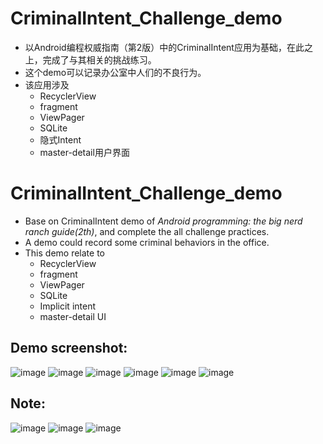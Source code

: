 # CriminalIntent_Challenge_demo
* 以Android编程权威指南（第2版）中的CriminalIntent应用为基础，在此之上，完成了与其相关的挑战练习。
* 这个demo可以记录办公室中人们的不良行为。
* 该应用涉及
     * RecyclerView
     * fragment
     * ViewPager
     * SQLite
     * 隐式Intent
     * master-detail用户界面
# CriminalIntent_Challenge_demo
* Base on CriminalIntent demo of *Android programming: the big nerd ranch guide(2th)*, and complete the all challenge practices.
* A demo could record some criminal behaviors in the office.
* This demo relate to
     * RecyclerView
     * fragment
     * ViewPager
     * SQLite
     * Implicit intent
     * master-detail UI
## Demo screenshot:
![image](https://user-images.githubusercontent.com/25412051/38764558-ebbad422-3fe3-11e8-9c1f-5e249d869698.png)
![image](https://user-images.githubusercontent.com/25412051/38764563-037d8028-3fe4-11e8-9630-b5ecb9d24bf6.png)
![image](https://user-images.githubusercontent.com/25412051/38764577-47cb68bc-3fe4-11e8-82a0-6a4fca7942d1.png)
![image](https://user-images.githubusercontent.com/25412051/38764582-56bb41ee-3fe4-11e8-8387-2ff681b5b6de.png)
![image](https://user-images.githubusercontent.com/25412051/38764589-831a0aea-3fe4-11e8-9d7d-926ab6dcb945.png)
![image](https://user-images.githubusercontent.com/25412051/38764619-2cd09b6c-3fe5-11e8-8965-2e6f1dd5b4f9.png)
## Note:
![image](https://user-images.githubusercontent.com/25412051/38764467-21e9a5e8-3fe2-11e8-8996-5c8f912a53b6.png)
![image](https://user-images.githubusercontent.com/25412051/38764464-0911aa8e-3fe2-11e8-82c1-de134a327a11.png)
![image](https://user-images.githubusercontent.com/25412051/38764475-6e91e2e8-3fe2-11e8-9789-fd4f5085e6ee.png)

